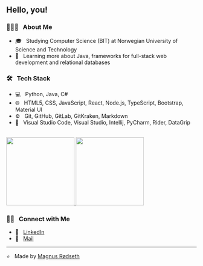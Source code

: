 <h2> Hello, you!</h2>

<h3> 👨🏻‍💻 &nbsp; About Me</h3>

- 🎓 &nbsp; Studying Computer Science (BIT) at Norwegian University of Science and Technology
- 🌱 &nbsp; Learning more about Java, frameworks for full-stack web development and relational databases

<h3> 🛠 &nbsp; Tech Stack</h3>

- 💻 &nbsp; Python, Java, C#
- 🌐 &nbsp; HTML5, CSS, JavaScript, React, Node.js, TypeScript, Bootstrap, Material UI
- ⚙️ &nbsp; Git, GitHub, GitLab, GitKraken, Markdown
- 🔧 &nbsp; Visual Studio Code, Visual Studio, Intellij, PyCharm, Rider, DataGrip

<br/>

<a href="https://github.com/magnusrodseth">
  <img height="180em" src="https://github-readme-stats.vercel.app/api?username=magnusrodseth&theme=buefy&show_icons=true" />
  <img height="180em" src="https://github-readme-stats.vercel.app/api/top-langs/?username=magnusrodseth&theme=buefy&layout=compact" />
</a>

<br/>

<h3> 🤝🏻 &nbsp; Connect with Me </h3>

- 👔 &nbsp; <a href="https://www.linkedin.com/in/magnus-rodseth/">LinkedIn</a>  
- 📨 &nbsp; <a href="mailto:magnus.rodseth@gmail.com">Mail</a>  

<hr>

⭐️  &nbsp; Made by [Magnus Rødseth](https://github.com/magnusrodseth)
